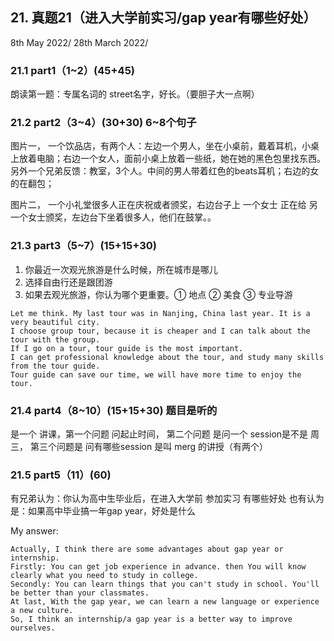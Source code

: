 
## 21.	真题21（进入大学前实习/gap year有哪些好处）
8th May 2022/ 28th March 2022/
### 21.1	part1（1~2）(45+45)
朗读第一题：专属名词的 street名字，好长。（要胆子大一点啊）
### 21.2	part2（3~4）(30+30) 6~8个句子
图片一，
一个饮品店，有两个人：左边一个男人，坐在小桌前，戴着耳机，小桌上放着电脑；右边一个女人，面前小桌上放着一些纸，她在她的黑色包里找东西。
另外一个兄弟反馈：教室，3个人。中间的男人带着红色的beats耳机；右边的女的在翻包；

图片二，
一个小礼堂很多人正在庆祝或者颁奖，右边台子上 一个女士 正在给 另一个女士颁奖，左边台下坐着很多人，他们在鼓掌。。
### 21.3	part3（5~7）(15+15+30)
1.	你最近一次观光旅游是什么时候，所在城市是哪儿
2.	选择自由行还是跟团游
3.	如果去观光旅游，你认为哪个更重要。① 地点 ② 美食 ③ 专业导游
``` 
Let me think. My last tour was in Nanjing, China last year. It is a very beautiful city.
I choose group tour, because it is cheaper and I can talk about the tour with the group.
If I go on a tour, tour guide is the most important. 
I can get professional knowledge about the tour, and study many skills from the tour guide.
Tour guide can save our time, we will have more time to enjoy the tour.
```
### 21.4	part4（8~10）(15+15+30) 题目是听的
是一个 讲课，第一个问题 问起止时间，
第二个问题 是问一个 session是不是 周三，
第三个问题是 问有哪些session 是叫 merg 的讲授（有两个）
### 21.5	part5（11）(60)
有兄弟认为：你认为高中生毕业后，在进入大学前 参加实习 有哪些好处
也有认为是：如果高中毕业搞一年gap year，好处是什么
 
My answer:

``` 
Actually, I think there are some advantages about gap year or internship.
Firstly: You can get job experience in advance. then You will know clearly what you need to study in college.
Secondly: You can learn things that you can't study in school. You'll be better than your classmates.
At last, With the gap year, we can learn a new language or experience a new culture.
So, I think an internship/a gap year is a better way to improve ourselves.
```






